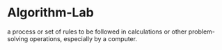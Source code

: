 # Algorithm-Lab
a process or set of rules to be followed in calculations or other problem-solving operations, especially by a computer.
